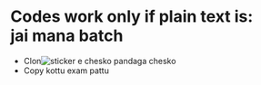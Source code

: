 
# Codes work only if plain text is: jai mana batch

* Clon![sticker](https://github.com/manabatch/cnscode/assets/131910695/4c12ed41-1c76-46f2-b2ae-b93d4e0db708)
e chesko pandaga chesko
* Copy kottu exam pattu

